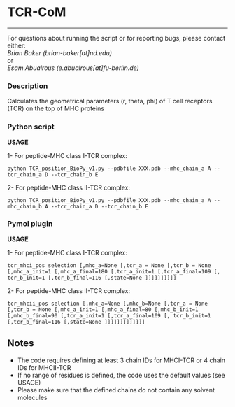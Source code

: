 # TCR-CoM
---------
For questions about running the script or for reporting bugs, please contact either:<br/>
   *Brian Baker (brian-baker[at]nd.edu)*<br/>
or<br/>
   *Esam Abualrous (e.abualrous[at]fu-berlin.de)*<br/>
### Description
   Calculates the geometrical parameters (r, theta, phi) of T cell receptors (TCR) on the top of MHC proteins

### Python script
__USAGE__

1- For peptide-MHC class I-TCR complex:
```
python TCR_position_BioPy_v1.py --pdbfile XXX.pdb --mhc_chain_a A --tcr_chain_a D --tcr_chain_b E
``` 

2- For peptide-MHC class II-TCR complex:
```
python TCR_position_BioPy_v1.py --pdbfile XXX.pdb --mhc_chain_a A --mhc_chain_b A --tcr_chain_a D --tcr_chain_b E
```

### Pymol plugin
__USAGE__

1- For peptide-MHC class I-TCR complex:
```
tcr_mhci_pos selection [,mhc_a=None [,tcr_a = None [,tcr_b = None [,mhc_a_init=1 [,mhc_a_final=180 [,tcr_a_init=1 [,tcr_a_final=109 [, tcr_b_init=1 [,tcr_b_final=116 [,state=None ]]]]]]]]]]
```

2- For peptide-MHC class II-TCR complex:
```
tcr_mhcii_pos selection [,mhc_a=None [,mhc_b=None [,tcr_a = None [,tcr_b = None [,mhc_a_init=1 [,mhc_a_final=80 [,mhc_b_init=1 [,mhc_b_final=90 [,tcr_a_init=1 [,tcr_a_final=109 [, tcr_b_init=1 [,tcr_b_final=116 [,state=None ]]]]]]]]]]]]]
```

**Notes**
---------
- The code requires defining at least 3 chain IDs for MHCI-TCR or 4 chain IDs for MHCII-TCR
- If no range of residues is defined, the code uses the default values (see USAGE)
- Please make sure that the defined chains do not contain any solvent molecules
